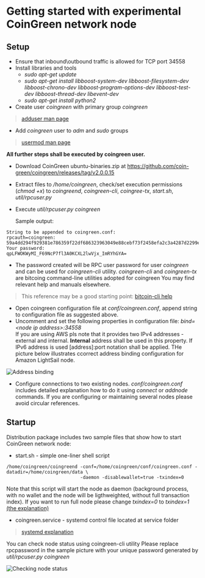 # Getting started with experimental CoinGreen network node

## Setup
* Ensure that inbound\outbound traffic is allowed for TCP port 34558
* Install libraries and tools
    - _sudo apt-get update_
    - _sudo apt-get install libboost-system-dev libboost-filesystem-dev libboost-chrono-dev libboost-program-options-dev libboost-test-dev libboost-thread-dev libevent-dev_
    - _sudo apt-get install python2_
* Create user _coingreen_ with primary group _coingreen_
> [adduser man page](https://linux.die.net/man/8/adduser)
* Add _coingreen_ user to _adm_ and _sudo_ groups
> [usermod man page](https://linux.die.net/man/8/usermod)

**All further steps shall be executed by coingreen user.**
* Download CoinGreen  ubuntu-binaries.zip at https://github.com/coin-green/coingreen/releases/tag/v2.0.0.15
* Extract files to _/home/coingreen_, check/set execution permissions (_chmod +x_) to _coingreend_, _coingreen-cli_, _coingree-tx_, _start.sh_, _util/rpcuser.py_
* Execute _util/rpcuser.py coingreen_ 

    Sample output:
```
String to be appended to coingreen.conf:
rpcauth=coingreen:
59a4dd294f929381e786359f22df686323963049e88cebf73f2458efa2c3a4287d2299e5efb7f162417b2116960a33
Your password:
qpLFWOKWyMI_F69NcP7fl3A0KCXL2lwVjx_ImRYhGYA=
```

* The password created will be RPC user password for user _coingreen_ and can be used for _coingreen-cli_ utility.
    _coingreen-cli_ and _coingreen-tx_ are bitcoing command-line utilities adopted for coingreen
    You may find relevant help and manuals elsewhere. 
> This reference may be a good starting point: [bitcoin-cli help](https://chainquery.com/bitcoin-cli)

* Open coingreen configuration file at _conf/coingreen.conf_, append string to configuration file as suggested above.
* Uncomment and set the following properties in configuration file:
    _bind=\<node ip address\>:34558_       
    If you are using AWS pls note that it provides two IPv4 addresses - external and internal.  **Internal** address shall be used in this property.
    If IPv6 address is used [address]:port notation shall be applied.
    THe picture below illustrates ccorrect address binding configuration for Amazon LightSail node.

![Address binding](https://github.com/coin-green/genesis/blob/main/wiki-images/bind.jpg "Address binding")

* Configure connections to two existing nodes. _conf/coingreen.conf_  includes detailed explanation how to do it using _connect_ or _addnode_ commands. If you are configuring or maintaining several nodes please avoid circular references. 

## Startup
Distribution package includes two sample files that show how to start CoinGreen network node:
* start.sh - simple one-liner shell script
```
/home/coingreen/coingreend -conf=/home/coingreen/conf/coingreen.conf -datadir=/home/coingreen/data \
                           -daemon -disablewallet=true -txindex=0
```
Note that this script will start the node as daemon (background process, with no wallet and the node will be ligthweighted, without full transaction index).  If you want to run full node please change _txindex=0_ to _txindex=1_  [(the explanation)](https://bitcoin.stackexchange.com/questions/35707/what-are-pros-and-cons-of-txindex-option)

* coingreen.service - systemd control file located at service folder
> [systemd explanation](https://www.digitalocean.com/community/tutorials/how-to-use-systemctl-to-manage-systemd-services-and-units)

You can check node status using coingreen-cli utility
Please replace rpcpassword in the sample picture with your unique password generated by _util/rpcuser.py coingreen_

![Checking node status](https://github.com/coin-green/genesis/blob/main/wiki-images/getinfo.jpg "Checking node status")


